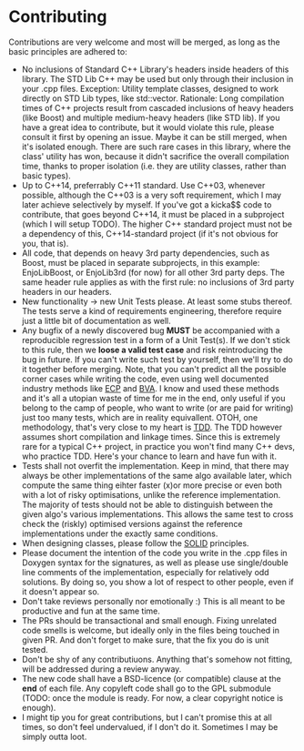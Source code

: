# Contributing

Contributions are very welcome and most will be merged, as long as the basic principles are adhered to:
- No inclusions of Standard C++ Library's headers inside headers of this library. The STD Lib C++ may be used but only through their inclusion in your .cpp files. Exception: Utility template classes, designed to work directly on STD Lib types, like std::vector. Rationale: Long compilation times of C++ projects result from cascaded inclusions of heavy headers (like Boost) and multiple medium-heavy headers (like STD lib). If you have a great idea to contribute, but it would violate this rule, please consult it first by opening an issue. Maybe it can be still merged, when it's isolated enough. There are such rare cases in this library, where the class' utility has won, because it didn't sacrifice the overall compilation time, thanks to proper isolation (i.e. they are utility classes, rather than basic types).
- Up to C++14, preferrably C++11 standard. Use C++03, whenever possible, although the C++03 is a very soft requirement, which I may later achieve selectively by myself. If you've got a kicka$$ code to contribute, that goes beyond C++14, it must be placed in a subproject (which I will setup TODO). The higher C++ standard project must not be a dependency of this, C++14-standard project (if it's not obvious for you, that is).
- All code, that depends on heavy 3rd party dependencies, such as Boost, must be placed in separate subprojects, in this example: EnjoLibBoost, or EnjoLib3rd (for now) for all other 3rd party deps. The same header rule applies as with the first rule: no inclusions of 3rd party headers in our headers.
- New functionality -> new Unit Tests please. At least some stubs thereof. The tests serve a kind of requirements engineering, therefore require just a little bit of documentation as well.
- Any bugfix of a newly discovered bug **MUST** be accompanied with a reproducible regression test in a form of a Unit Test(s). If we don't stick to this rule, then we **loose a valid test case** and risk reintroducing the bug in future. If you can't write such test by yourself, then we'll try to do it together before merging. Note, that you can't predict all the possible corner cases while writing the code, even using well documented industry methods like [ECP](https://en.m.wikipedia.org/wiki/Equivalence_partitioning) and [BVA](https://en.m.wikipedia.org/wiki/Boundary-value_analysis). I know and used these methods and it's all a utopian waste of time for me in the end, only useful if you belong to the camp of people, who want to write (or are paid for writing) just too many tests, which are in reality equivallent. OTOH, one methodology, that's very close to my heart is [TDD](https://en.wikipedia.org/wiki/Test-driven_development). The TDD however assumes short compilation and linkage times. Since this is extremely rare for a typical C++ project, in practice you won't find many C++ devs, who practice TDD. Here's your chance to learn and have fun with it.
- Tests shall not overfit the implementation. Keep in mind, that there may always be other implementations of the same algo available later, which compute the same thing eihter faster (x)or more precise or even both with a lot of risky optimisations, unlike the reference implementation. The majority of tests should not be able to distinguish between the given algo's various implementations. This allows the same test to cross check the (riskly) optimised versions against the reference implementations under the exactly same conditions.
- When designing classes, please follow the [SOLID](https://en.wikipedia.org/wiki/SOLID) principles.
- Please document the intention of the code you write in the .cpp files in Doxygen syntax for the signatures, as well as please use single/double line comments of the implementation, especially for relatively odd solutions. By doing so, you show a lot of respect to other people, even if it doesn't appear so.
- Don't take reviews personally nor emotionally :) This is all meant to be productive and fun at the same time. 
- The PRs should be transactional and small enough. Fixing unrelated code smells is welcome, but ideally only in the files being touched in given PR. And don't forget to make sure, that the fix you do is unit tested.
- Don't be shy of any contributiuons. Anything that's somehow not fitting, will be addressed during a review anyway. 
- The new code shall have a BSD-licence (or compatible) clause at the **end** of each file. Any copyleft code shall go to the GPL submodule (TODO: once the module is ready. For now, a clear copyright notice is enough).
- I might tip you for great contributions, but I can't promise this at all times, so don't feel undervalued, if I don't do it. Sometimes I may be simply outta loot.

